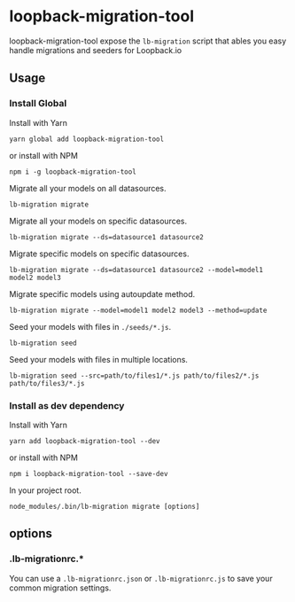 # loopback-migration-tool

loopback-migration-tool expose the `lb-migration` script that ables you easy
handle migrations and seeders for Loopback.io

## Usage

### Install Global

Install with Yarn
```
yarn global add loopback-migration-tool
```
or install with NPM
```
npm i -g loopback-migration-tool
```
Migrate all your models on all datasources.
```
lb-migration migrate
```
Migrate all your models on specific datasources.
```
lb-migration migrate --ds=datasource1 datasource2
```
Migrate specific models on specific datasources.
```
lb-migration migrate --ds=datasource1 datasource2 --model=model1 model2 model3
```
Migrate specific models using autoupdate method.
```
lb-migration migrate --model=model1 model2 model3 --method=update
```
Seed your models with files in `./seeds/*.js`.
```
lb-migration seed
```
Seed your models with files in multiple locations.
```
lb-migration seed --src=path/to/files1/*.js path/to/files2/*.js path/to/files3/*.js  
```

### Install as dev dependency

Install with Yarn
```
yarn add loopback-migration-tool --dev
```
or install with NPM
```
npm i loopback-migration-tool --save-dev
```
In your project root.
```
node_modules/.bin/lb-migration migrate [options] 
```

## options

### .lb-migrationrc.*

You can use a `.lb-migrationrc.json` or `.lb-migrationrc.js` to save your common migration settings.




